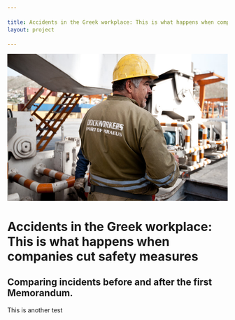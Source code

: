 ```yaml
---

title: Accidents in the Greek workplace: This is what happens when companies cut safety measures
layout: project

---
```


![](14aAM3_4866..jpg)

# Accidents in the Greek workplace: This is what happens when companies cut safety measures

## Comparing incidents before and after the first Memorandum.

This is another test
